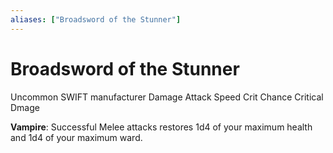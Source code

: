 ```yaml
---
aliases: ["Broadsword of the Stunner"]
---
```

# Broadsword of the Stunner
Uncommon
SWIFT manufacturer
Damage
Attack Speed
Crit Chance
Critical Dmage

__Vampire__: Successful Melee attacks restores 1d4 of your maximum health and 1d4 of your maximum ward.
